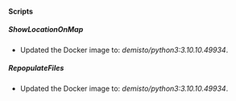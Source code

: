 
#### Scripts

##### ShowLocationOnMap

- Updated the Docker image to: *demisto/python3:3.10.10.49934*.

##### RepopulateFiles

- Updated the Docker image to: *demisto/python3:3.10.10.49934*.
